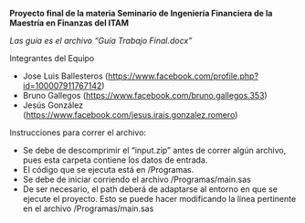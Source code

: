 **Proyecto final de la materia Seminario de Ingeniería Financiera de la Maestría en Finanzas del ITAM**

*Las guía es el archivo “Guía Trabajo Final.docx”*

Integrantes del Equipo
- Jose Luis Ballesteros (https://www.facebook.com/profile.php?id=100007911767142)
- Bruno Gallegos (https://www.facebook.com/bruno.gallegos.353)
- Jesús González (https://www.facebook.com/jesus.irais.gonzalez.romero)

Instrucciones para correr el archivo:
- Se debe de descomprimir el “input.zip” antes de correr algún archivo, pues esta carpeta contiene los datos de entrada.
- El código que se ejecuta está en /Programas.
- Se debe de iniciar corriendo el archivo /Programas/main.sas
- De ser necesario, el path deberá de adaptarse al entorno en que se ejecute el proyecto. Esto se puede hacer modificando la línea pertinente en el archivo /Programas/main.sas
